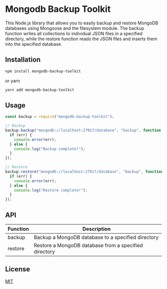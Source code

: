 # Mongodb Backup Toolkit

This Node.js library that allows you to easily backup and restore MongoDB databases using Mongoose and the filesystem module. The backup function writes all collections to individual JSON files in a specified directory, while the restore function reads the JSON files and inserts them into the specified database.

## Installation

```bash
npm install mongodb-backup-toolkit
```

or yarn

```bash
yarn add mongodb-backup-toolkit
```

## Usage

```javascript
const backup = require("mongodb-backup-toolkit");

// Backup
backup.backup("mongodb://localhost:27017/database", "backup", function (err) {
  if (err) {
    console.error(err);
  } else {
    console.log("Backup complete!");
  }
});

// Restore
backup.restore("mongodb://localhost:27017/database", "backup", function (err) {
  if (err) {
    console.error(err);
  } else {
    console.log("Restore complete!");
  }
});
```

<!-- API in table -->

## API

| Function | Description                                           |
| -------- | ----------------------------------------------------- |
| backup   | Backup a MongoDB database to a specified directory    |
| restore  | Restore a MongoDB database from a specified directory |

## License

[MIT](https://choosealicense.com/licenses/mit/)
